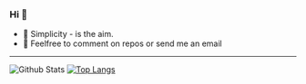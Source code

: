 ### Hi 👋

- 🌱  Simplicity - is the aim.
- 💬  Feelfree to comment on repos or send me an email

---

![Github Stats](https://github-readme-stats.vercel.app/api?username=hadi-mohseni&show_icons=true&title_color=24292e&icon_color=40c463&text_color=24292e&bg_color=fff&count_private=true)
[![Top Langs](https://github-readme-stats.vercel.app/api/top-langs/?username=hadi-mohseni&layout=compact&exclude_repo=cordova-plugin-image-picker,searchable-symmetric-encryption,eight-hundred,vue2-webpack2-starter,vue-ts-starter,threejs-vr-example,awesome-vue-toast,hunt-mint-ui,vue-xpack-starter,node-static-server,M2Table,SAjax,dotFiles)](https://github.com/anuraghazra/github-readme-stats)
